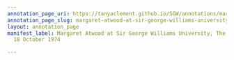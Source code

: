 ```yaml
---
annotation_page_uri: https://tanyaclement.github.io/SGW/annotations/margaret-atwood-at-sir-george-williams-university-the-poetry-series-18-october-1974-canvas-1-annotation.json
annotation_page_slug: margaret-atwood-at-sir-george-williams-university-the-poetry-series-18-october-1974-canvas-1-annotation
layout: annotation_page
manifest_label: Margaret Atwood at Sir George Williams University, The Poetry Series,
  18 October 1974

---
```

